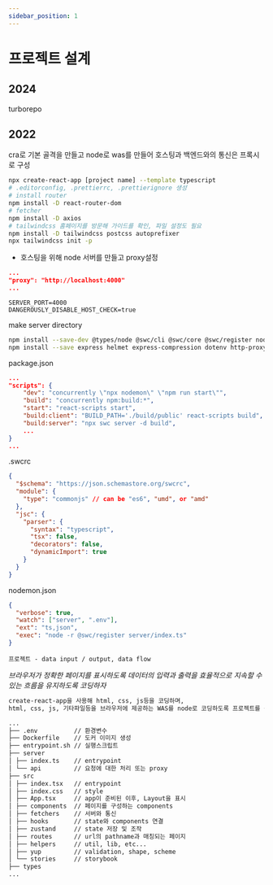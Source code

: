 ```yaml
---
sidebar_position: 1
---
```


# 프로젝트 설계

## 2024

turborepo

## 2022

cra로 기본 골격을 만들고 node로 was를 만들어 호스팅과 백엔드와의 통신은 프록시로 구성

```sh
npx create-react-app [project name] --template typescript
# .editorconfig, .prettierrc, .prettierignore 생성
# install router
npm install -D react-router-dom
# fetcher
npm install -D axios
# tailwindcss 홈페이지를 방문해 가이드를 확인, 파일 설정도 필요
npm install -D tailwindcss postcss autoprefixer
npx tailwindcss init -p
```

- 호스팅을 위해 node 서버를 만들고 proxy설정

```package.json
...
"proxy": "http://localhost:4000"
...
```

```.env
SERVER_PORT=4000
DANGEROUSLY_DISABLE_HOST_CHECK=true
```

make server directory

```bash
npm install --save-dev @types/node @swc/cli @swc/core @swc/register nodemon concurrently
npm install --save express helmet express-compression dotenv http-proxy-middleware
```

package.json

```json
...
"scripts": {
    "dev": "concurrently \"npx nodemon\" \"npm run start\"",
    "build": "concurrently npm:build:*",
    "start": "react-scripts start",
    "build:client": "BUILD_PATH='./build/public' react-scripts build",
    "build:server": "npx swc server -d build",
    ...
}
...
```

.swcrc

```json
{
  "$schema": "https://json.schemastore.org/swcrc",
  "module": {
    "type": "commonjs" // can be "es6", "umd", or "amd"
  },
  "jsc": {
    "parser": {
      "syntax": "typescript",
      "tsx": false,
      "decorators": false,
      "dynamicImport": true
    }
  }
}
```

nodemon.json

```json
{
  "verbose": true,
  "watch": ["server", ".env"],
  "ext": "ts,json",
  "exec": "node -r @swc/register server/index.ts"
}
```

`프로젝트 - data input / output, data flow`

_브라우저가 정확한 페이지를 표시하도록 데이터의 입력과 출력을 효율적으로 지속할 수 있는 흐름을 유지하도록 코딩하자_

```txt
create-react-app을 사용해 html, css, js등을 코딩하며,
html, css, js, 기타파일등을 브라우저에 제공하는 WAS를 node로 코딩하도록 프로젝트를 구성했다

...
├── .env          // 환경변수
├── Dockerfile    // 도커 이미지 생성
├── entrypoint.sh // 실행스크립트
├── server
│ ├── index.ts    // entrypoint
│ └── api         // 요청에 대한 처리 또는 proxy
├── src
│ ├── index.tsx   // entrypoint
│ ├── index.css   // style
│ ├── App.tsx     // app이 준비된 이후, Layout을 표시
│ ├── components  // 페이지를 구성하는 components
│ ├── fetchers    // 서버와 통신
│ ├── hooks       // state와 components 연결
│ ├── zustand     // state 저장 및 조작
│ ├── routes      // url의 pathname과 매칭되는 페이지
│ ├── helpers     // util, lib, etc...
│ ├── yup         // validation, shape, scheme
│ └── stories     // storybook
├── types
...
```
